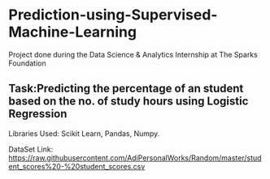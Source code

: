 # Prediction-using-Supervised-Machine-Learning

Project done during the Data Science & Analytics Internship at The Sparks Foundation

## Task:Predicting the percentage of an student based on the no. of study hours using Logistic Regression

Libraries Used: Scikit Learn, Pandas, Numpy.

DataSet Link: https://raw.githubusercontent.com/AdiPersonalWorks/Random/master/student_scores%20-%20student_scores.csv
